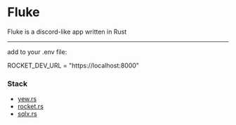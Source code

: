 # Fluke
Fluke is a discord-like app written in Rust

***

add to your .env file: 

ROCKET_DEV_URL = "https://localhost:8000"

### Stack
- [yew.rs](https://yew.rs/)
- [rocket.rs](https://rocket.rs/)
- [sqlx.rs](https://docs.rs/sqlx/0.6.3/sqlx/index.html)
